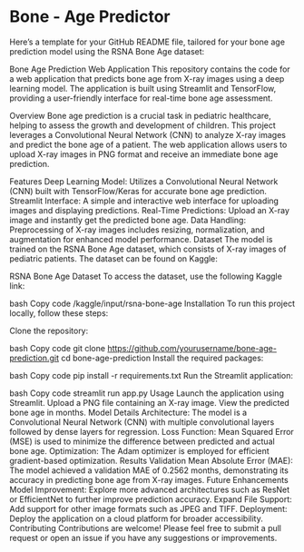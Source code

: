 # Bone - Age Predictor
Here’s a template for your GitHub README file, tailored for your bone age prediction model using the RSNA Bone Age dataset:

Bone Age Prediction Web Application
This repository contains the code for a web application that predicts bone age from X-ray images using a deep learning model. The application is built using Streamlit and TensorFlow, providing a user-friendly interface for real-time bone age assessment.

Overview
Bone age prediction is a crucial task in pediatric healthcare, helping to assess the growth and development of children. This project leverages a Convolutional Neural Network (CNN) to analyze X-ray images and predict the bone age of a patient. The web application allows users to upload X-ray images in PNG format and receive an immediate bone age prediction.

Features
Deep Learning Model: Utilizes a Convolutional Neural Network (CNN) built with TensorFlow/Keras for accurate bone age prediction.
Streamlit Interface: A simple and interactive web interface for uploading images and displaying predictions.
Real-Time Predictions: Upload an X-ray image and instantly get the predicted bone age.
Data Handling: Preprocessing of X-ray images includes resizing, normalization, and augmentation for enhanced model performance.
Dataset
The model is trained on the RSNA Bone Age dataset, which consists of X-ray images of pediatric patients. The dataset can be found on Kaggle:

RSNA Bone Age Dataset
To access the dataset, use the following Kaggle link:

bash
Copy code
/kaggle/input/rsna-bone-age
Installation
To run this project locally, follow these steps:

Clone the repository:

bash
Copy code
git clone https://github.com/yourusername/bone-age-prediction.git
cd bone-age-prediction
Install the required packages:

bash
Copy code
pip install -r requirements.txt
Run the Streamlit application:

bash
Copy code
streamlit run app.py
Usage
Launch the application using Streamlit.
Upload a PNG file containing an X-ray image.
View the predicted bone age in months.
Model Details
Architecture: The model is a Convolutional Neural Network (CNN) with multiple convolutional layers followed by dense layers for regression.
Loss Function: Mean Squared Error (MSE) is used to minimize the difference between predicted and actual bone age.
Optimization: The Adam optimizer is employed for efficient gradient-based optimization.
Results
Validation Mean Absolute Error (MAE): The model achieved a validation MAE of 0.2562 months, demonstrating its accuracy in predicting bone age from X-ray images.
Future Enhancements
Model Improvement: Explore more advanced architectures such as ResNet or EfficientNet to further improve prediction accuracy.
Expand File Support: Add support for other image formats such as JPEG and TIFF.
Deployment: Deploy the application on a cloud platform for broader accessibility.
Contributing
Contributions are welcome! Please feel free to submit a pull request or open an issue if you have any suggestions or improvements.


